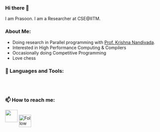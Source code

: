 ### Hi there 👋

I am Prasoon. I am a Researcher at CSE@IITM. 

### About Me:
- Doing research in Parallel programming with [Prof. Krishna Nandivada](http://www.cse.iitm.ac.in/~krishna/).
- Interested in High Performance Computing & Compilers
- Occasionally doing Competitive Programming
- Love chess

### 🔨 Languages and Tools:

<br>
<br>

### 📫 How to reach me:
<a href="mailto:prasoon@cse.iitm.ac.in"><img src="https://github.com/PrasoonMishra/PrasoonMishra/logos/google-plus.png" width="40" /></a>
[<img src="https://raw.githubusercontent.com/Raymo111/Raymo111/master/socials/linkedin.png" height="40em" align="center" alt="Follow Prasoon on LinkedIn" title="Follow Prasoon on LinkedIn"/>](https://www.linkedin.com/in/mishra-prasoon/)


<!--
**PrasoonMishra/PrasoonMishra** is a ✨ _special_ ✨ repository because its `README.md` (this file) appears on your GitHub profile.

Here are some ideas to get you started:

- 🔭 I’m currently working on ...
- 🌱 I’m currently learning ...
- 👯 I’m looking to collaborate on ...
- 🤔 I’m looking for help with ...
- 💬 Ask me about ...
- 📫 How to reach me: ...
- 😄 Pronouns: ...
- ⚡ Fun fact: ...
-->
